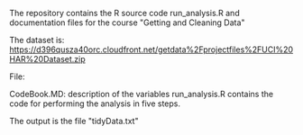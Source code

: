 The repository contains the R source code run_analysis.R and documentation files for the course "Getting and Cleaning Data"

The dataset is: 
https://d396qusza40orc.cloudfront.net/getdata%2Fprojectfiles%2FUCI%20HAR%20Dataset.zip 


File:

CodeBook.MD: description of the variables
run_analysis.R contains the code for performing the analysis in five steps.

The output is the file "tidyData.txt"